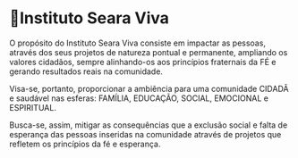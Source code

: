 # :ear_of_rice:Instituto Seara Viva

O propósito do Instituto Seara Viva consiste em impactar as pessoas, através dos seus projetos de
natureza pontual e permanente, ampliando os valores cidadãos, sempre alinhando-os aos princípios fraternais da FÉ
e gerando resultados reais na comunidade.

Visa-se, portanto, proporcionar a ambiência para uma comunidade CIDADÃ e saudável nas esferas: FAMÍLIA, EDUCAÇÃO, SOCIAL, 
EMOCIONAL e ESPIRITUAL.


Busca-se, assim, mitigar as consequências que a exclusão social e falta de esperança das pessoas inseridas na comunidade 
através de projetos que refletem os princípios da fé e esperança.


